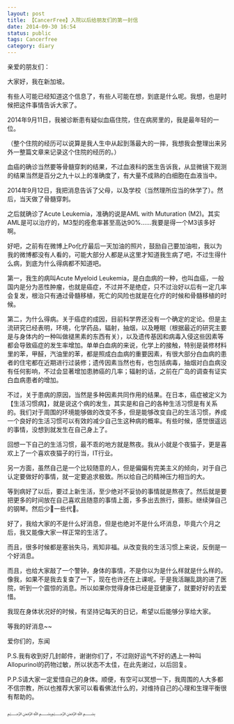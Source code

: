 ```yaml
---
layout: post
title: 【CancerFree】入院以后给朋友们的第一封信
date: 2014-09-30 16:54
status: public
tags: Cancerfree
category: diary
---
```


亲爱的朋友们：

大家好，我在新加坡。

有些人可能已经知道这个信息了，有些人可能在想，到底是什么呢。我想，也是时候把这件事情告诉大家了。

2014年9月11日，我被诊断患有疑似血癌住院，住在病房里的，我是最年轻的一位。

（整个住院的经历可以说算是我人生中从起到落最大的一摔，我想我会整理出来另外一整篇文章来记录这个住院的经历的。）

血癌的确诊当然要等骨髓穿刺的结果，不过血液科的医生告诉我，从显微镜下观测的结果当然是百分之九十以上的准确度了，有大量不成熟的白细胞在血液当中。

2014年9月12日，我把消息告诉了父母，以及学校（当然理所应当的休学了）。然后，当天做了骨髓穿刺。

之后就确诊了Acute Leukemia，准确的说是AML with Muturation (M2)。其实AML是可以治疗的，M3型的痊愈率甚至高达90%……我要是得一个M3该多好啊。

好吧，之前有在微博上Po化疗最后一天加油的照片，鼓励自己要加油啦，我以为我的微博都没有人看的，可能大部分人都是从这里才知道我生病了吧，不过生得什么病，到底为什么得病都不知道吧。

第一，我生的病叫Acute Myeloid Leukemia，是白血病的一种，也叫血癌，一般国内是分为恶性肿瘤，也就是癌症，不过并不是绝症，只不过治好以后有一定几率会复发，根治只有通过骨髓移植，死亡的风险也就是在化疗的时候和骨髓移植的时候。

第二，为什么得病。关于癌症的成因，目前科学界还没有一个确定的定论。但是主流研究已经表明，环境，化学药品，辐射，抽烟，以及睡眠（根据最近的研究主要是与身体内的一种叫做褪黑素的东西有关），以及遗传基因和病毒入侵这些因素等都会导致癌症的发生率增加。单单白血病的来说，化学上的接触，特别是装修材料里的苯，甲醛，汽油里的苯，都是照成白血病的重要因素，有很大部分白血病的患者的住宅都在近期进行过装修；遗传因素当然也有，也包括病毒，抽烟对白血病没有任何影响，不过会显著增加患肺癌的几率；辐射的话，之前在广岛的调查有证实白血病患者的增加。

不过，关于患病的原因，当然是多种因素共同作用的结果。在日本，癌症被定义为【生活习惯病】，就是说这个病的发生，其实是和自己的各种生活习惯是有关系的。我们对于周围的环境能够做的改变不多，但是能够改变自己的生活习惯，养成一个良好的生活习惯可以有效的减少自己生这种病的概率。有些时候，感觉很遥远的事情，没想到就发生在自己身上了。

回想一下自己的生活习惯，最不乖的地方就是熬夜。我从小就是个夜猫子，更是喜欢上了一个喜欢夜猫子的行当，IT行业。

另一方面，虽然自己是一个比较随意的人，但是偏偏有完美主义的倾向，对于自己认定要做好的事情，就一定要追求极致。所以给自己的精神压力相当的大。

等到病好了以后，要过上新生活，至少绝对不妥协的事情就是熬夜了。然后就是要把更多的时间放在自己喜欢且随意的事情上面，多多出去旅行，摄影。继续弹自己的钢琴。然后少🐴一些代🐴。

好了，我给大家的不是什么好消息，但是也绝对不是什么坏消息，毕竟六个月之后，我又能像大家一样正常的生活了。

而且，很多时候都是塞翁失马，焉知非福。从改变我的生活习惯上来说，反倒是一个好消息。

而且，也给大家敲了一个警钟，身体的事情，不是你以为是什么样就是什么样的。像我，如果不是我去复查了一下，现在也许还在上课呢。于是我活蹦乱跳的进了医院，听到一个震惊的消息。所以如果你觉得身体已经是亚健康了，就要好好的去爱惜。

我现在身体状况好的时候，有坚持记每天的日记，希望以后能够分享给大家。

等我的好消息~~

爱你们的，东闻

P.S.我有收到好几封邮件，谢谢你们了，不过刚好运气不好的遇上一种叫Allopurinol的药物过敏，所以状态不太佳，在此先谢过，以后回复。

P.P.S请大家一定爱惜自己的身体。顺便，有空可以冥想一下，我周围的人大多都不信宗教，所以也推荐大家可以看看佛法什么的，对维持自己的心理和生理平衡很有帮助的。

        ﷽﷽
